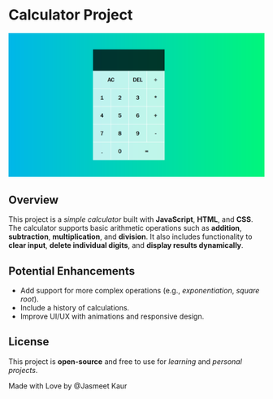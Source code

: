 # **Calculator Project**

![Calculator Project Image](calculator.png)

## **Overview**

This project is a *simple calculator* built with **JavaScript**, **HTML**, and **CSS**. The calculator supports basic arithmetic operations such as **addition**, **subtraction**, **multiplication**, and **division**. It also includes functionality to **clear input**, **delete individual digits**, and **display results dynamically**.

## **Potential Enhancements**

- Add support for more complex operations (e.g., *exponentiation*, *square root*).
- Include a history of calculations.
- Improve UI/UX with animations and responsive design.

## **License**

This project is **open-source** and free to use for *learning* and *personal projects*.

Made with Love by @Jasmeet Kaur


